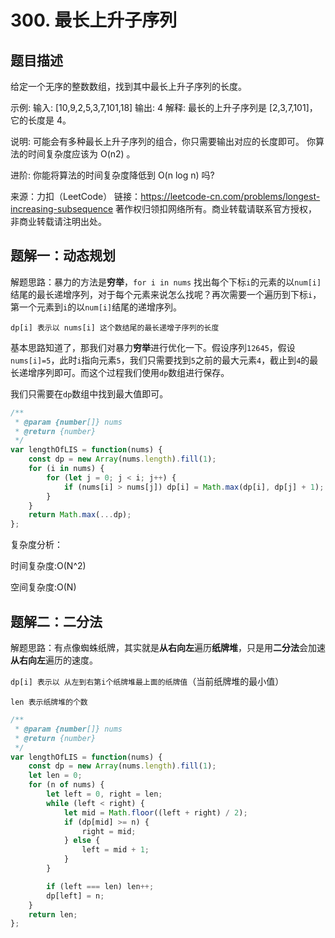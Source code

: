 # 300. 最长上升子序列

## 题目描述

给定一个无序的整数数组，找到其中最长上升子序列的长度。

示例:
输入: [10,9,2,5,3,7,101,18]
输出: 4 
解释: 最长的上升子序列是 [2,3,7,101]，它的长度是 4。

说明:
可能会有多种最长上升子序列的组合，你只需要输出对应的长度即可。
你算法的时间复杂度应该为 O(n2) 。

进阶: 你能将算法的时间复杂度降低到 O(n log n) 吗?

来源：力扣（LeetCode）
链接：https://leetcode-cn.com/problems/longest-increasing-subsequence
著作权归领扣网络所有。商业转载请联系官方授权，非商业转载请注明出处。

## 题解一：动态规划

解题思路：暴力的方法是**穷举**，```for i in nums``` 找出每个下标``i``的元素的以``num[i]``结尾的最长递增序列，对于每个元素来说怎么找呢？再次需要一个遍历到下标``i``，第一个元素到``i``的以``num[i]``结尾的递增序列。

```dp[i] 表示以 nums[i] 这个数结尾的最长递增子序列的长度```

基本思路知道了，那我们对暴力**穷举**进行优化一下。假设序列``12645``，假设``nums[i]=5``，此时``i``指向元素``5``，我们只需要找到``5``之前的最大元素``4``，截止到``4``的最长递增序列即可。而这个过程我们使用``dp``数组进行保存。

我们只需要在``dp``数组中找到最大值即可。

```js
/**
 * @param {number[]} nums
 * @return {number}
 */
var lengthOfLIS = function(nums) {
    const dp = new Array(nums.length).fill(1);
    for (i in nums) {
        for (let j = 0; j < i; j++) {
            if (nums[i] > nums[j]) dp[i] = Math.max(dp[i], dp[j] + 1);
        }
    }
    return Math.max(...dp);
};
```

复杂度分析：

时间复杂度:O(N^2)

空间复杂度:O(N)

## 题解二：二分法

解题思路：有点像蜘蛛纸牌，其实就是**从右向左**遍历**纸牌堆**，只是用**二分法**会加速**从右向左**遍历的速度。

```dp[i] 表示以 从左到右第i个纸牌堆最上面的纸牌值```（当前纸牌堆的最小值）

```len 表示纸牌堆的个数```

```js
/**
 * @param {number[]} nums
 * @return {number}
 */
var lengthOfLIS = function(nums) {
    const dp = new Array(nums.length).fill(1);
    let len = 0;
    for (n of nums) {
        let left = 0, right = len;
        while (left < right) {
            let mid = Math.floor((left + right) / 2);
            if (dp[mid] >= n) {
                right = mid;
            } else {
                left = mid + 1;
            }
        }

        if (left === len) len++;
        dp[left] = n;
    }
    return len;
};
```

